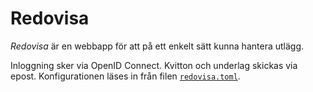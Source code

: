 # Redovisa

_Redovisa_ är en webbapp för att på ett enkelt sätt kunna hantera utlägg.

Inloggning sker via OpenID Connect. Kvitton och underlag skickas via epost. Konfigurationen läses in från filen [`redovisa.toml`](redovisa.exempel.toml).
